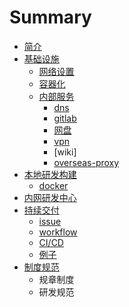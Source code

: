 # Summary

* [简介](README.md)
* [基础设施](build/README.md)
  * [网络设置](build/net.md)
  * [容器化](build/docker.md)
  * [内部服务](build/service.md)
    * [dns](build/dns.md)
    * [gitlab](build/gitlab.md)
    * [网盘](build/pan.md)
    * [vpn](build/vpn.md)
    * [wiki]
    * [overseas-proxy](build/proxy.md)
* [本地研发构建](docker.md)
  * [docker](docker/docker.md)
* [内网研发中心](center.md)
* [持续交付](cd.md)
  * [issue](cd/issue.md)
  * [workflow](cd/workflow.md)
  * [CI/CD](cd/cicd.md)
  * [例子](cd/example.md)
* [制度规范](zhi-du-gui-fan.md)
  * 规章制度
  * 研发规范

